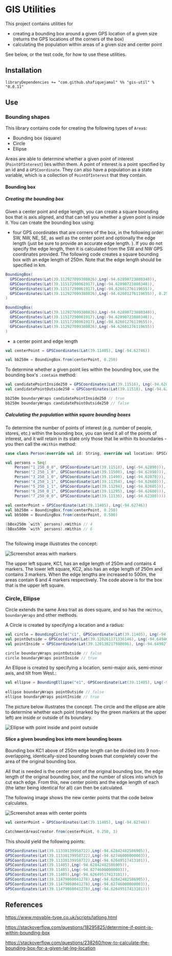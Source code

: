 # GIS Utilities

This project contains utilities for 

- creating a bounding box around a given GPS location of a given size (returns the GPS locations of the corners of the box)
- calculating the population within areas of a given size and center point

See below, or the test code, for how to use these utilities.

## Installation

```
libraryDependencies += "com.github.shafiquejamal" %% "gis-util" % "0.0.11"
```

## Use

### Bounding shapes

This library contains code for creating the following types of `Area`s:

- Bounding box (square)
- Circle
- Ellipse

Areas are able to determine whether a given point of interest (`PointOfInterest`) lies within them. A point of interest is a point specified by an id and a `GPSCoordinate`. They can also have a population as a state variable, which is a collection of `PointOfInterest` that they contain. 

#### Bounding box

##### Creating the bounding box

Given a center point and edge length, you can create a square bounding box that is axis aligned, and that can tell you whether a given point is inside it. You can create the bounding box using:
 
- four GPS coordinates that are corners of the box, in the following order: SW, NW, NE, SE, as well as the center point and optionally the edge length (just be sure to provide an accurate edge length.
). If you do not specify the edge length, then it is calculated from the SW and NW GPS coordinates provided. The following code creates a square bounding box with an edge length of 250m. Note that the edge length should be specified in km.


```scala
BoundingBox(
  GPSCoordinates(Lat(39.112927099380826),Lng(-94.62890723880348)),
  GPSCoordinates(Lat(39.11517290061917),Lng(-94.62890723880348)),
  GPSCoordinates(Lat(39.11517290061917),Lng(-94.62601276119655)),
  GPSCoordinates(Lat(39.112927099380826),Lng(-94.62601276119655)), 0.250
)

BoundingBox(
  GPSCoordinates(Lat(39.112927099380826),Lng(-94.62890723880348)),
  GPSCoordinates(Lat(39.11517290061917),Lng(-94.62890723880348)),
  GPSCoordinates(Lat(39.11517290061917),Lng(-94.62601276119655)),
  GPSCoordinates(Lat(39.112927099380826),Lng(-94.62601276119655))
)
```

- a center point and edge length

```scala
val centerPoint = GPSCoordinates(Lat(39.11405), Lng(-94.62746))

val bb250m = BoundingBox.from(centerPoint, 0.250)
```

To determine whether a given point lies within the bounding box, use the bounding box's `.contain` method:

```scala
val candidatePointInside250 = GPSCoordinates(Lat(39.11516), Lng(-94.62890))
val candidatePointOutside250 = GPSCoordinates(Lat(39.11518), Lng(-94.62890))

bb250m boundaryWraps candidatePointInside250 // true
bb250m boundaryWraps candidatePointOutside250 // false
```

##### Calculating the population within square bounding boxes

To determine the number of points of interest (e.g. number of people, stores, etc.) within the bounding box, you can send it all of the points of interest, and it will retain in its state only those that lie within its boundaries - you then call the `nWithin` method:

```scala
case class Person(override val id: String, override val location: GPSCoordinate) extends PointOfInterest[String]

val persons = Seq(
    Person("1_250_0_0", GPSCoordinate(Lat(39.11518), Lng(-94.62890))),
    Person("2_250_1_0", GPSCoordinate(Lat(39.11500), Lng(-94.62890))),
    Person("3_250_1_0", GPSCoordinate(Lat(39.11490), Lng(-94.62870))),
    Person("4_250_1_1", GPSCoordinate(Lat(39.11354), Lng(-94.62680))),
    Person("5_250_1_1", GPSCoordinate(Lat(39.11294), Lng(-94.62605))),
    Person("6_250_0_1", GPSCoordinate(Lat(39.11295), Lng(-94.62600))),
    Person("7_250_0_0", GPSCoordinate(Lat(39.11136), Lng(-94.62380))))
    
val centerPoint = GPSCoordinate(Lat(39.11405), Lng(-94.62746))
val bb250m = BoundingBox.from(centerPoint, 0.250)
val bb500m = BoundingBox.from(centerPoint, 0.500)

(bBox250m `with` persons).nWithin // 4
(bBox500m `with` persons).nWithin // 6
 
```

The following image illustrates the concept:

![Screenshot areas with markers](https://user-images.githubusercontent.com/2116061/33293205-02f1dad4-d39a-11e7-83f4-a1d33be88797.png)

The upper left square, KC1, has an edge length of 250m and contains 4 markers. The lower left square, KC2, also has an edge length of 250m and contains 3 markers. When the edge lengths are increased to 500m, the areas contain 6 and 4 markers respectively. The code above is for the box that is the upper left square.


### Circle, Ellipse

Circle extends the same Area trait as does square, and so has the `nWithin`, `boundaryWraps` and other methods. 

A Circle is created by specifying a location and a radius:

```scala
val circle = BoundingCircle("c1", GPSCoordinate(Lat(39.11405), Lng(-94.62746)), 2)
val pointOutside = GPSCoordinate(Lat(39.120261171336146), Lng(-94.64946337892016))
val pointInside = GPSCoordinate(Lat(39.120138217988696), Lng(-94.64902763079968))

circle boundaryWraps pointOutside // false
circle boundaryWraps pointInside // true
```

An Ellipse is created by specifying a location, semi-major axis, semi-minor axis, and tilt from West.:

```scala
val ellipse = BoundingEllipse("e1", GPSCoordinate(Lat(39.11405), Lng(-94.62746)), 2, 1, 20)
    
ellipse boundaryWraps pointOutside // false
ellipse boundaryWraps pointInside // true
```

The picture below illustrates the concept. The circle and the ellipse are able to determine whether each point (marked by the green markers at the upper left) are inside or outside of its boundary. 

![Ellipse with point inside and point outside](https://user-images.githubusercontent.com/2116061/34072157-2595ad44-e250-11e7-950d-3f52616398d8.png) 

#### Slice a given bounding box into more bounding boxes

Bounding box KC1 above of 250m edge length can be divided into 9 non-overlapping, identically-sized bounding boxes that completely cover the area of the original bounding box.

All that is needed is the center point of the original bounding box, the edge length of the original bounding box, and the number of slices into which to cut each edge. From this, new center points and the edge length of each (the latter being identical for all) can then be calculated.

The following image shows the new center points that the code below calculates.

![Screenshot areas with center points](https://user-images.githubusercontent.com/2116061/33327655-0d06063a-d426-11e7-9559-744e2ec02e19.png)
   
```scala
val centerPoint = GPSCoordinates(Lat(39.11405), Lng(-94.62746))

CatchmentAreasCreator.from(centerPoint, 0.250, 3)
```

This should yield the following points:
```scala
GPSCoordinates(Lat(39.11330139958722),Lng(-94.62842482586905)),
GPSCoordinates(Lat(39.11330139958722),Lng(-94.62746000000003)),
GPSCoordinates(Lat(39.11330139958722),Lng(-94.62649517413101)),
GPSCoordinates(Lat(39.11405),Lng(-94.62842482586905)),
GPSCoordinates(Lat(39.11405),Lng(-94.62746000000003)),
GPSCoordinates(Lat(39.11405),Lng(-94.62649517413101)),
GPSCoordinates(Lat(39.11479860041278),Lng(-94.62842482586905)),
GPSCoordinates(Lat(39.11479860041278),Lng(-94.62746000000003)),
GPSCoordinates(Lat(39.11479860041278),Lng(-94.62649517413101)))
```

## References

https://www.movable-type.co.uk/scripts/latlong.html

https://stackoverflow.com/questions/18295825/determine-if-point-is-within-bounding-box

https://stackoverflow.com/questions/238260/how-to-calculate-the-bounding-box-for-a-given-lat-lng-location

